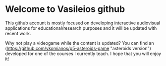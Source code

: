 # Welcome to Vasileios github

This github account is mostly focused on developing interactive audiovisual applications for educational/research purposes and it will be updated with recent work. 

Why not play a videogame while the content is updated? You can find an  (https://github.com/vkomianos/p5-asteroids-game "asteroids version") developed for one of the courses I currently teach. I hope that you will enjoy it!
